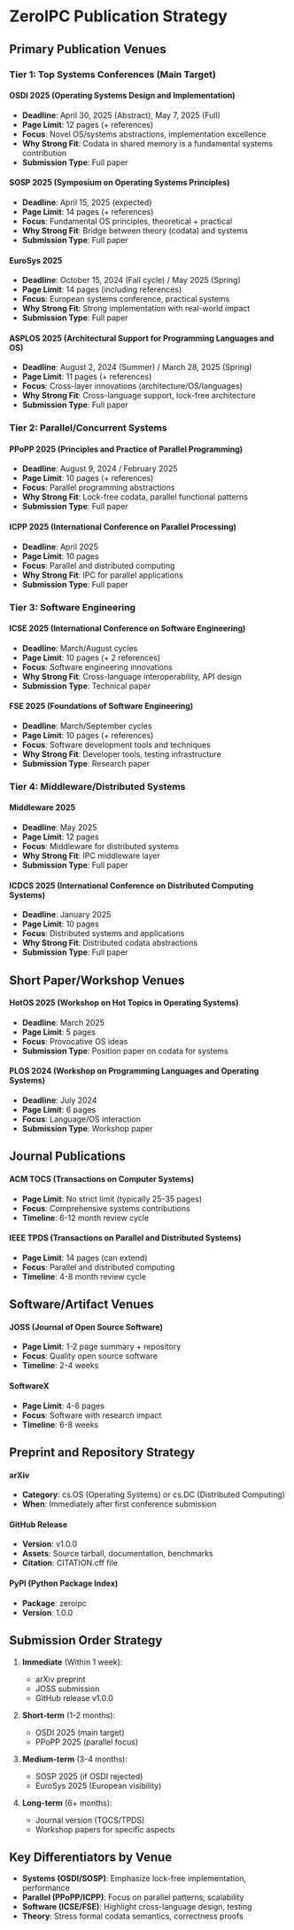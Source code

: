 # ZeroIPC Publication Strategy

## Primary Publication Venues

### Tier 1: Top Systems Conferences (Main Target)

#### OSDI 2025 (Operating Systems Design and Implementation)
- **Deadline**: April 30, 2025 (Abstract), May 7, 2025 (Full)
- **Page Limit**: 12 pages (+ references)
- **Focus**: Novel OS/systems abstractions, implementation excellence
- **Why Strong Fit**: Codata in shared memory is a fundamental systems contribution
- **Submission Type**: Full paper

#### SOSP 2025 (Symposium on Operating Systems Principles)
- **Deadline**: April 15, 2025 (expected)
- **Page Limit**: 14 pages (+ references)
- **Focus**: Fundamental OS principles, theoretical + practical
- **Why Strong Fit**: Bridge between theory (codata) and systems
- **Submission Type**: Full paper

#### EuroSys 2025
- **Deadline**: October 15, 2024 (Fall cycle) / May 2025 (Spring)
- **Page Limit**: 14 pages (including references)
- **Focus**: European systems conference, practical systems
- **Why Strong Fit**: Strong implementation with real-world impact
- **Submission Type**: Full paper

#### ASPLOS 2025 (Architectural Support for Programming Languages and OS)
- **Deadline**: August 2, 2024 (Summer) / March 28, 2025 (Spring)
- **Page Limit**: 11 pages (+ references)
- **Focus**: Cross-layer innovations (architecture/OS/languages)
- **Why Strong Fit**: Cross-language support, lock-free architecture
- **Submission Type**: Full paper

### Tier 2: Parallel/Concurrent Systems

#### PPoPP 2025 (Principles and Practice of Parallel Programming)
- **Deadline**: August 9, 2024 / February 2025
- **Page Limit**: 10 pages (+ references)
- **Focus**: Parallel programming abstractions
- **Why Strong Fit**: Lock-free codata, parallel functional patterns
- **Submission Type**: Full paper

#### ICPP 2025 (International Conference on Parallel Processing)
- **Deadline**: April 2025
- **Page Limit**: 10 pages
- **Focus**: Parallel and distributed computing
- **Why Strong Fit**: IPC for parallel applications
- **Submission Type**: Full paper

### Tier 3: Software Engineering

#### ICSE 2025 (International Conference on Software Engineering)
- **Deadline**: March/August cycles
- **Page Limit**: 10 pages (+ 2 references)
- **Focus**: Software engineering innovations
- **Why Strong Fit**: Cross-language interoperability, API design
- **Submission Type**: Technical paper

#### FSE 2025 (Foundations of Software Engineering)
- **Deadline**: March/September cycles
- **Page Limit**: 10 pages (+ references)
- **Focus**: Software development tools and techniques
- **Why Strong Fit**: Developer tools, testing infrastructure
- **Submission Type**: Research paper

### Tier 4: Middleware/Distributed Systems

#### Middleware 2025
- **Deadline**: May 2025
- **Page Limit**: 12 pages
- **Focus**: Middleware for distributed systems
- **Why Strong Fit**: IPC middleware layer
- **Submission Type**: Full paper

#### ICDCS 2025 (International Conference on Distributed Computing Systems)
- **Deadline**: January 2025
- **Page Limit**: 10 pages
- **Focus**: Distributed systems and applications
- **Why Strong Fit**: Distributed codata abstractions
- **Submission Type**: Full paper

## Short Paper/Workshop Venues

#### HotOS 2025 (Workshop on Hot Topics in Operating Systems)
- **Deadline**: March 2025
- **Page Limit**: 5 pages
- **Focus**: Provocative OS ideas
- **Submission Type**: Position paper on codata for systems

#### PLOS 2024 (Workshop on Programming Languages and Operating Systems)
- **Deadline**: July 2024
- **Page Limit**: 6 pages
- **Focus**: Language/OS interaction
- **Submission Type**: Workshop paper

## Journal Publications

#### ACM TOCS (Transactions on Computer Systems)
- **Page Limit**: No strict limit (typically 25-35 pages)
- **Focus**: Comprehensive systems contributions
- **Timeline**: 6-12 month review cycle

#### IEEE TPDS (Transactions on Parallel and Distributed Systems)
- **Page Limit**: 14 pages (can extend)
- **Focus**: Parallel and distributed computing
- **Timeline**: 4-8 month review cycle

## Software/Artifact Venues

#### JOSS (Journal of Open Source Software)
- **Page Limit**: 1-2 page summary + repository
- **Focus**: Quality open source software
- **Timeline**: 2-4 weeks

#### SoftwareX
- **Page Limit**: 4-6 pages
- **Focus**: Software with research impact
- **Timeline**: 6-8 weeks

## Preprint and Repository Strategy

#### arXiv
- **Category**: cs.OS (Operating Systems) or cs.DC (Distributed Computing)
- **When**: Immediately after first conference submission

#### GitHub Release
- **Version**: v1.0.0
- **Assets**: Source tarball, documentation, benchmarks
- **Citation**: CITATION.cff file

#### PyPI (Python Package Index)
- **Package**: zeroipc
- **Version**: 1.0.0

## Submission Order Strategy

1. **Immediate** (Within 1 week):
   - arXiv preprint
   - JOSS submission
   - GitHub release v1.0.0

2. **Short-term** (1-2 months):
   - OSDI 2025 (main target)
   - PPoPP 2025 (parallel focus)

3. **Medium-term** (3-4 months):
   - SOSP 2025 (if OSDI rejected)
   - EuroSys 2025 (European visibility)

4. **Long-term** (6+ months):
   - Journal version (TOCS/TPDS)
   - Workshop papers for specific aspects

## Key Differentiators by Venue

- **Systems (OSDI/SOSP)**: Emphasize lock-free implementation, performance
- **Parallel (PPoPP/ICPP)**: Focus on parallel patterns, scalability
- **Software (ICSE/FSE)**: Highlight cross-language design, testing
- **Theory**: Stress formal codata semantics, correctness proofs